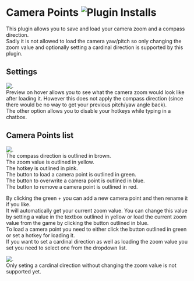 # Camera Points ![Plugin Installs](http://img.shields.io/endpoint?url=https://i.pluginhub.info/shields/installs/plugin/Camera-Points)

This plugin allows you to save and load your camera zoom and a compass direction.<br>
Sadly it is not allowed to load the camera yaw/pitch so only changing the zoom value and optionally setting a cardinal direction is supported by this plugin.

## Settings

![.](https://i.imgur.com/jx0ZWNq.png) <br>
Preview on hover allows you to see what the camera zoom would look like after loading it. However this does not apply the compass direction (since there would be no way to get your previous pitch/yaw angle back).<br>
The other option allows you to disable your hotkeys while typing in a chatbox.

## Camera Points list
![.](https://i.imgur.com/FXo1Grz.png) <br>
The compass direction is outlined in brown.<br>
The zoom value is outlined in yellow.<br>
The hotkey is outlined in pink.<br>
The button to load a camera point is outlined in green.<br>
The button to overwrite a camera point is outlined in blue.<br>
The button to remove a camera point is outlined in red.

By clicking the green + you can add a new camera point and then rename it if you like.<br>
It will automatically get your current zoom value. You can change this value by setting a value in the textbox outlined in yellow or load the current zoom value from the game by clicking the button outlined in blue.<br>
To load a camera point you need to either click the button outlined in green or set a hotkey for loading it.<br>
If you want to set a cardinal direction as well as loading the zoom value you set you need to select one from the dropdown list.

![.](https://i.imgur.com/uzFRvhc.png) <br>
Only seting a cardinal direction without changing the zoom value is not supported yet.